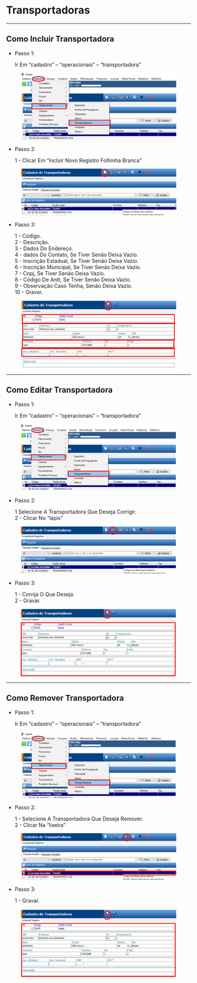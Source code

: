 # Transportadoras

***

## Como Incluir Transportadora

*   Passo 1:

    Ir Em “cadastro” – “operacionais” – “transportadora”

<figure><img src="../../../.gitbook/assets/image (8) (1) (1) (1).png" alt=""><figcaption></figcaption></figure>

*   Passo 2:

    1 - Clicar Em “incluir Novo Registro Folhinha Branca”

<figure><img src="../../../.gitbook/assets/image (1) (1) (1) (1) (1).png" alt=""><figcaption></figcaption></figure>

*   Passo 3:

    1 - Código.\
    2 - Descrição.\
    3 - Dados Do Endereço.\
    4 - dados Do Contato, Se Tiver Senão Deixa Vazio.\
    5 - Inscrição Estadual, Se Tiver Senão Deixa Vazio.\
    6 - Inscrição Municipal, Se Tiver Senão Deixa Vazio.\
    7 - Cnpj, Se Tiver Senão Deixa Vazio.\
    8 - Código De Antt, Se Tiver Senão Deixa Vazio.\
    9 - Observação Caso Tenha, Senão Deixa Vazio.\
    10 - Gravar.

<figure><img src="../../../.gitbook/assets/image (2) (1) (1) (1) (1).png" alt=""><figcaption></figcaption></figure>

***

## Como Editar Transportadora

*   Passo 1:

    Ir Em “cadastro” – “operacionais” – “transportadora”

<figure><img src="../../../.gitbook/assets/image (3) (1) (1) (1) (1).png" alt=""><figcaption></figcaption></figure>

*   Passo 2:

    1 Selecione A Transportadora Que Deseja Corrigir.\
    2 - Clicar No “lápis”

<figure><img src="../../../.gitbook/assets/image (4) (1) (1) (1) (1).png" alt=""><figcaption></figcaption></figure>

*   Passo 3:

    1 - Corrija O Que Deseja.\
    2 - Gravar.



<figure><img src="../../../.gitbook/assets/image (5) (1) (1) (1) (1).png" alt=""><figcaption></figcaption></figure>

***

## Como Remover Transportadora

*   Passo 1:

    Ir Em “cadastro” – “operacionais” – “transportadora”

<figure><img src="../../../.gitbook/assets/image (6) (1) (1) (1) (1).png" alt=""><figcaption></figcaption></figure>

*   Passo 2:

    1 - Selecione A Transportadora Que Deseja Remover.\
    2 - Clicar Na “lixeira”

<figure><img src="../../../.gitbook/assets/image (7) (1) (1) (1) (1).png" alt=""><figcaption></figcaption></figure>

*   Passo 3:

    1 - Gravar.

<figure><img src="../../../.gitbook/assets/image (8) (1) (1) (1) (1).png" alt=""><figcaption></figcaption></figure>
